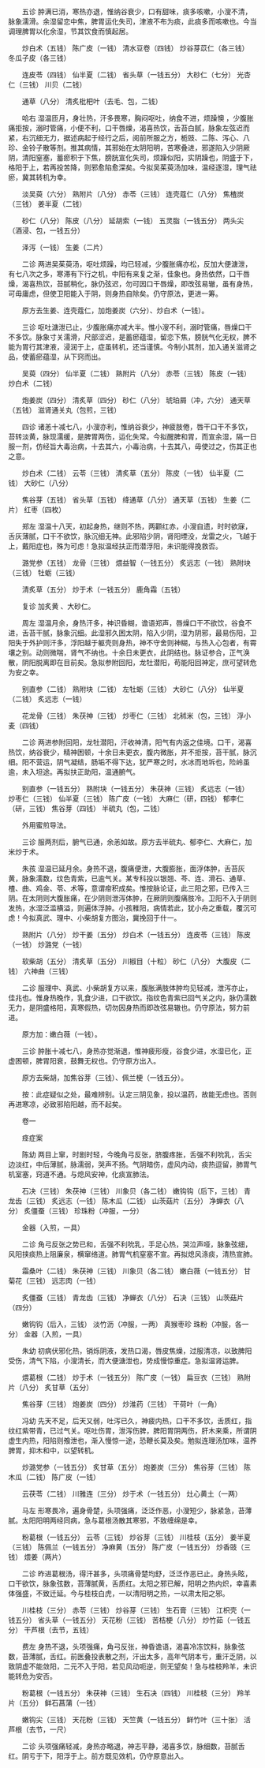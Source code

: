 <!-- { "loadSidebar": true } -->
　　五诊 肿满已消，寒热亦退，惟纳谷衰少，口有甜味，痰多咳嗽，小溲不清，脉象濡滑。余湿留恋中焦，脾胃运化失司，津液不布为痰，此痰多而咳嗽也。今当调理脾胃以化余湿，节其饮食而慎起居。

　　炒白术（五钱） 陈广皮（一钱） 清水豆卷（四钱） 炒谷芽苡仁（各三钱） 冬瓜子皮（各三钱）

　　连皮苓（四钱） 仙半夏（二钱） 省头草（一钱五分） 大砂仁（七分） 光杏仁（三钱） 川贝（二钱）

　　通草（八分） 清炙枇杷叶（去毛、包，二钱）

　　哈右 湿温匝月，身壮热，汗多畏寒，胸闷呕吐，纳食不进，烦躁懊 ，少腹胀痛拒按，溺时管痛，小便不利，口干唇燥，渴喜热饮，舌苔白腻，脉象左弦迟而紧，右沉细无力，据述病起于经行之后，阅前所服之方，栀豉、二陈、泻心、八珍、金铃子散等剂。推其病情，其邪始在太阴阳明，苦寒叠进，邪遂陷入少阴厥阴，清阳窒塞，蓄瘀积于下焦，膀胱宣化失司，烦躁似阳，实阴躁也，阴盛于下，格阳于上，若再投苦降，则邪愈陷愈深矣。今拟吴茱萸汤加味，温经逐湿，理气祛瘀，冀其转机为幸。

　　淡吴萸（六分） 熟附片（八分） 赤苓（三钱） 连壳蔻仁（八分） 焦楂炭（三钱） 姜半夏（二钱）

　　砂仁（八分） 陈皮（八分） 延胡索（一钱） 五灵脂（一钱五分） 两头尖（酒浸、包，一钱五分）

　　泽泻（一钱） 生姜（二片）

　　二诊 两进吴茱萸汤，呕吐烦躁，均已轻减，少腹胀痛亦松，反加大便溏泄，有七八次之多，寒滞有下行之机，中阳有来复之渐，佳象也。身热依然，口干唇燥，渴喜热饮，苔腻稍化，脉仍弦迟，勿可因口干唇燥，即改弦易辙，虽有身热，可毋庸虑，但使卫阳能入于阴，则身热自除矣。仍守原法，更进一筹。

　　原方去生姜、连壳蔻仁，加炮姜炭（六分）、炒白术（一钱）。

　　三诊 呕吐溏泄已止，少腹胀痛亦减大半。惟小溲不利，溺时管痛，唇燥口干不多饮。脉象寸关濡滑，尺部涩迟，是蓄瘀蕴湿，留恋下焦，膀胱气化无权，脾不能为胃行其津液，浸润于上，症虽转机，还当谨慎。今制小其剂，加入通关滋肾之品，使蓄瘀蕴湿，从下窍而出。

　　吴萸（四分） 仙半夏（二钱） 熟附片（八分） 赤苓（三钱） 陈皮（一钱） 炒白术（二钱）

　　炮姜炭（四分） 清炙草（四分） 砂仁（八分） 琥珀屑（冲，六分） 通天草（五钱） 滋肾通关丸（包煎，三钱）

　　四诊 诸恙十减七八，小溲亦利，惟纳谷衰少，神疲肢倦，唇干口干不多饮，苔转淡黄，脉现濡缓，是脾胃两伤，运化失常。今拟醒脾和胃，而宣余湿，隔一日服一剂，仿经旨大毒治病，十去其六，小毒治病，十去其八，毋使过之，伤其正也之意。

　　炒白术（二钱） 云苓（三钱） 清炙草（五分） 陈皮（一钱） 仙半夏（二钱） 大砂仁（八分）

　　焦谷芽（五钱） 省头草（五钱） 绛通草（八分） 通天草（五钱） 生姜（二片） 红枣（四枚）

　　郑左 湿温十八天，初起身热，继则不热，两颧红赤，小溲自遗，时时欲寐，舌灰薄腻，口干不欲饮，脉沉细无神。此邪陷少阴，肾阳堙没，龙雷之火，飞越于上，戴阳症也，殊为可虑！急拟温经扶正而潜浮阳，未识能得挽救否。

　　潞党参（五钱） 龙骨（三钱） 煨益智（一钱五分） 炙远志（一钱） 熟附块（三钱） 牡蛎（三钱）

　　清炙草（五分） 炒于术（一钱五分） 鹿角霜（五钱）

　　复诊 加炙黄 、大砂仁。

　　周左 湿温月余，身热汗多，神识昏糊，谵语郑声，唇燥口干不欲饮，谷食不进，舌苔干腻，脉象沉细。此湿邪久困太阴，陷入少阴，湿为阴邪，最易伤阳，卫阳失于外护则汗多，浮阳越于躯壳则身热，神不守舍则神糊，与热入心包者，有霄壤之别。动则微喘，肾气不纳也。十余日未更衣，此阴结也。脉证参合，正气涣散，阴阳脱离即在目前矣。急拟参附回阳，龙牡潜阳，苟能阳回神定，庶可望转危为安之幸。

　　别直参（二钱） 熟附块（二钱） 左牡蛎（三钱） 大砂仁（八分） 仙半夏（二钱） 炙远志（一钱）

　　花龙骨（三钱） 朱茯神（三钱） 炒枣仁（三钱） 北秫米（包，三钱） 浮小麦（四钱）

　　二诊 两进参附回阳，龙牡潜阳，汗收神清，阳气有内返之佳境。口干，渴喜热饮，纳谷衰少，精神困顿，十余日未更衣，腹内微胀，并不拒按，苔干腻，脉沉细。阳不营运，阴气凝结，肠垢不得下达，犹严寒之时，水冰而地坼也，险岭虽逾，未入坦途。再拟扶正助阳，温通腑气。

　　别直参（一钱五分） 熟附块（一钱五分） 朱茯神（三钱） 炙远志（一钱） 炒枣仁（三钱） 仙半夏（三钱） 陈广皮（一钱） 大麻仁（研，四钱） 郁李仁（研，三钱） 焦谷芽（四钱） 半硫丸（包，二钱）

　　外用蜜煎导法。

　　三诊 服两剂后，腑气已通，余恙如故。原方去半硫丸、郁李仁、大麻仁，加米炒于术。

　　朱孩 湿温已延月余。身热不退，腹痛便泄，大腹膨胀，面浮体肿，舌苔灰黄，脉象濡数，纹色青紫，已逾气关。某专科投以银翘、芩、连、滑石、通草、楂、曲、鸡金、苓、术等，意谓疳积成矣。惟按脉论证，此三阳之邪，已传入三阴。在太阴则大腹胀痛，在少阴则泄泻体肿，在厥阴则腹痛肢冷。卫阳不入于阴则发热，水湿泛滥横溢，则遍体浮肿。小孩稚阳，病情若此，犹小舟之重载，覆沉可虑！今拟真武、理中、小柴胡复方图治，冀挽回于什一。

　　熟附片（八分） 炒干姜（五分） 炒白术（一钱五分） 连皮苓（三钱） 陈皮（一钱） 炒潞党（一钱）

　　软柴胡（五分） 清炙草（五分） 川椒目（十粒） 砂仁（八分） 大腹皮（二钱） 六神曲（三钱）

　　二诊 服理中、真武、小柴胡复方以来，腹胀满肢体肿均见轻减，泄泻亦止，佳兆也。惟身热晚作，乳食少进，口干欲饮。指纹色青紫已回气关之内，脉仍濡数无力，是阴盛格阳，真寒假热，切勿因身热而即改弦易辙也。仍守原法，努力前进。

　　原方加：嫩白薇（一钱）。

　　三诊 肿胀十减七八，身热亦觉渐退，惟神疲形瘦，谷食少进，水湿已化，正虚困顿，脾胃阳衰，鼓舞无权也。仍守原方出入。

　　原方去柴胡，加焦谷芽（三钱）、佩兰梗（一钱五分）。

　　按：此症疑似之处，最难辨别。认定三阴见象，投以温药，故能无虑也。否则再进寒凉，必致邪陷阳越，而不起矣。

　　卷一

　　痉症案

　　陈幼 两目上窜，时剧时轻，今晚角弓反张，脐腹疼胀，舌强不利吮乳，舌尖边淡红，中后薄腻，脉濡弱，哭声不扬。气阴暗伤，虚风内动，痰热逗留，肺胃气机室塞，窍道不通。与熄风安神，化痰宣肺法。

　　石决（三钱） 朱茯神（三钱） 川象贝（各二钱） 嫩钩钩（后下，三钱） 青龙齿（三钱） 炙远志（一钱） 陈木瓜（二钱） 山茨菇片（五分） 净蝉衣（八分） 炙僵蚕（三钱） 珍珠粉（冲服，一分）

　　金器（入煎，一具）

　　二诊 角弓反张之势已和，舌强不利吮乳，手足心热，哭泣声哑，脉象弦细，风阳挟痰热上阻廉泉，横窜络道。肺胃气机窒塞不宣。再拟熄风涤痰，清热宣肺。

　　霜桑叶（二钱） 朱茯神（三钱） 川象贝（各二钱） 嫩白薇（一钱五分） 甘菊花（三钱） 远志肉（一钱）

　　炙僵蚕（三钱） 青龙齿（三钱） 净蝉衣（八分） 石决（三钱） 山茨菇片（四分）

　　嫩钩钩（后入，三钱） 淡竹沥（冲服，一两） 真猴枣珍 珠粉（冲服，各一分） 金器（入煎，一具）

　　朱幼 初病伏邪化热，销烁阴液，发热口渴，唇皮焦燥，过服清凉，以致脾阳受伤，清气下陷，小溲清长，而大便溏泄也，势成慢惊重症。急拟温肾运脾。

　　煨葛根（二钱） 炒于术（一钱五分） 陈广皮（一钱） 扁豆衣（三钱） 熟附片（八分） 炙甘草（五分）

　　焦谷芽（三钱） 炮姜炭（四分） 炒淮药（三钱） 干荷叶（一角）

　　冯幼 先天不足，后天又弱，吐泻已久，神疲内热，口干不多饮，舌质红，指纹红紫带青，已过气关。呕吐伤胃，泄泻伤脾，脾阳胃阴两伤，肝木来乘，所谓阴虚生内热，阳陷则飧泄也，渐入慢惊一途，恐鞭长莫及矣。勉拟连理汤加味，温养脾胃，抑木和中，以望转机。

　　炒潞党参（一钱五分） 炙甘草（五分） 炮姜炭（三分） 焦谷芽（三钱） 陈木瓜（二钱） 陈广皮（一钱）

　　云茯苓（二钱） 川雅连（三分） 炒于术（一钱五分） 灶心黄土（一两）

　　马左 形寒畏冷，遍身骨楚，头项强痛，泛泛作恶，小溲短少，脉紧急，苔薄腻。太阳阳明两经同病，急与葛根汤散其寒邪，不致缠绵是幸。

　　粉葛根（一钱五分） 云苓（三钱） 炒谷芽（三钱） 川桂枝（五分） 姜半夏（三钱） 陈佩兰（一钱五分） 净麻黄（五分） 陈广皮（一钱五分） 炒香豉（三钱） 煨姜（两片）

　　二诊 昨进葛根汤，得汗甚多，头项痛骨楚均舒，泛泛作恶已止。身热头眩，口干欲饮，脉象弦数，苔薄腻黄，舌质红。太阳之邪已解，阳明之热内炽，幸喜素体强盛，不致迁延。今与桂枝白虎，一以清阳明之热，一以肃太阳之邪。

　　川桂枝（三分） 赤苓（三钱） 炒谷芽（三钱） 生石膏（三钱） 江枳壳（一钱五分） 省头草（一钱五分） 天花粉（三钱） 苦桔梗（八分） 炒竹茹（一钱五分） 干芦根（去节，五钱）

　　费左 身热不退，头项强痛，角弓反张，神昏谵语，渴喜冷冻饮料，脉象弦数，苔薄腻，舌红。前医叠投表散之剂，汗出太多，高年气阴本亏，重汗乏阴，以致阴虚不能敛阳，二元不入于阳，若见风动呃逆，则无望矣！急与桂枝羚羊，未识能转危为安否。

　　粉葛根（一钱五分） 朱茯神（三钱） 生石决（四钱） 川桂枝（三分） 羚羊片（五分） 鲜石菖蒲（一钱）

　　嫩钩尖（三钱） 天花粉（三钱） 天竺黄（一钱五分） 鲜竹叶（三十张） 活芦根（去节，一尺）

　　二诊 头项强痛轻减，身热亦略退，神志平静，渴喜多饮，脉细数，苔腻舌红。阴亏于下，阳浮于上。前方既见效机，仍守原意出入。

